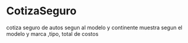 # CotizaSeguro
cotiza seguro de autos segun al modelo y continente
muestra  segun el modelo  y marca  ,tipo, total de costos
